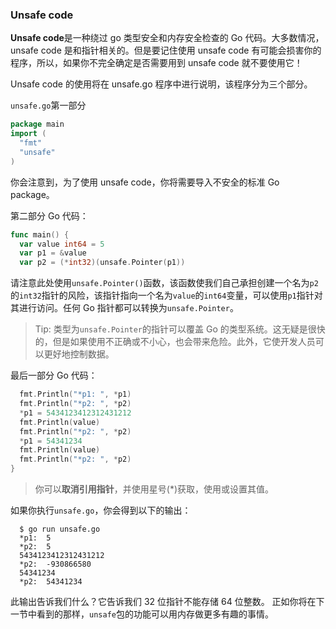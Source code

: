 ### Unsafe code

**Unsafe code**是一种绕过 go 类型安全和内存安全检查的 Go 代码。大多数情况，unsafe code 是和指针相关的。但是要记住使用 unsafe code 有可能会损害你的程序，所以，如果你不完全确定是否需要用到 unsafe code 就不要使用它！

Unsafe code 的使用将在 unsafe.go 程序中进行说明，该程序分为三个部分。

`unsafe.go`第一部分

```Go
package main
import (
  "fmt"
  "unsafe"
)
```

你会注意到，为了使用 unsafe code，你将需要导入不安全的标准 Go package。

第二部分 Go 代码：

```GO
func main() {
  var value int64 = 5
  var p1 = &value
  var p2 = (*int32)(unsafe.Pointer(p1))
```

请注意此处使用`unsafe.Pointer()`函数，该函数使我们自己承担创建一个名为`p2`的`int32`指针的风险，该指针指向一个名为`value`的`int64`变量，可以使用`p1`指针对其进行访问。任何 Go 指针都可以转换为`unsafe.Pointer`。

> Tip: 类型为`unsafe.Pointer`的指针可以覆盖 Go 的类型系统。这无疑是很快的，但是如果使用不正确或不小心，也会带来危险。此外，它使开发人员可以更好地控制数据。

最后一部分 Go 代码：

```GO
  fmt.Println("*p1: ", *p1)
  fmt.Println("*p2: ", *p2)
  *p1 = 5434123412312431212
  fmt.Println(value)
  fmt.Println("*p2: ", *p2)
  *p1 = 54341234
  fmt.Println(value)
  fmt.Println("*p2: ", *p2)
}
```

> 你可以**取消引用指针**，并使用星号(\*)获取，使用或设置其值。

如果你执行`unsafe.go`，你会得到以下的输出：

```shell
  $ go run unsafe.go
  *p1:  5
  *p2:  5
  5434123412312431212
  *p2:  -930866580
  54341234
  *p2:  54341234
```

此输出告诉我们什么？它告诉我们 32 位指针不能存储 64 位整数。
正如你将在下一节中看到的那样，`unsafe`包的功能可以用内存做更多有趣的事情。
